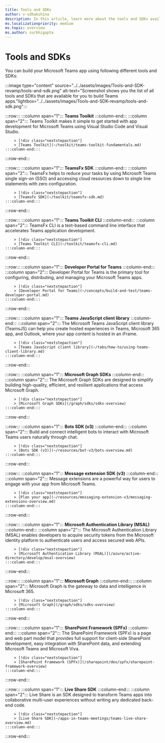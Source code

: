 ```yaml
---
title: Tools and SDKs
author: v-sdhakshina
description: In this article, learn more about the tools and SDKs available for building your Microsoft Teams app.
ms.localizationpriority: medium
ms.topic: overview
ms.author: surbhigupta
---
```


# Tools and SDKs

You can build your Microsoft Teams app using following different tools and SDKs:

:::image type="content" source="../../assets/images/Tools-and-SDK-revamp/tools-and-sdk.png" alt-text="Screenshot shows you the list of all tools and SDKs that are available for you to build Teams apps."lightbox="../../assets/images/Tools-and-SDK-revamp/tools-and-sdk.png":::

:::row:::
    :::column span="1":::
        **Teams Toolkit**
    :::column-end:::
    :::column span="2":::
        Teams Toolkit makes it simple to get started with app development for Microsoft Teams using Visual Studio Code and Visual Studio.

        > [!div class="nextstepaction"]
        > [Teams Toolkit](~/toolkit/teams-toolkit-fundamentals.md)
    :::column-end:::
:::row-end:::

:::row:::
    :::column span="1":::
        **TeamsFx SDK**
    :::column-end:::
    :::column span="2":::
        TeamsFx helps to reduce your tasks by using Microsoft Teams single sign-on (SSO) and accessing cloud resources down to single line statements with zero configuration.

        > [!div class="nextstepaction"]
        > [TeamsFx SDK](~/toolkit/teamsfx-sdk.md)
    :::column-end:::
:::row-end:::

:::row:::
    :::column span="1":::
        **Teams Toolkit CLI**
    :::column-end:::
    :::column span="2":::
        TeamsFx CLI is a text-based command line interface that accelerates Teams application development.

        > [!div class="nextstepaction"]
        > [Teams Toolkit CLI](~/toolkit/teamsfx-cli.md)
    :::column-end:::
:::row-end:::

:::row:::
    :::column span="1":::
        **Developer Portal for Teams**
    :::column-end:::
    :::column span="2":::
        Developer Portal for Teams is the primary tool for configuring, distributing, and managing your Microsoft Teams apps.

        > [!div class="nextstepaction"]
        > [Developer Portal for Teams](~/concepts/build-and-test/teams-developer-portal.md)
    :::column-end:::
:::row-end:::

:::row:::
    :::column span="1":::
        **Teams JavaScript client library**
    :::column-end:::
    :::column span="2":::
        The Microsoft Teams JavaScript client library (TeamsJS) can help you create hosted experiences in Teams, Microsoft 365 app, and Outlook, where your app content is hosted in an iFrame.

        > [!div class="nextstepaction"]
        > [Teams JavaScript client library](~/tabs/how-to/using-teams-client-library.md)
    :::column-end:::
:::row-end:::

:::row:::
    :::column span="1":::
        **Microsoft Graph SDKs**
    :::column-end:::
    :::column span="2":::
        The Microsoft Graph SDKs are designed to simplify building high-quality, efficient, and resilient applications that access Microsoft Graph.

        > [!div class="nextstepaction"]
        > [Microsoft Graph SDKs](/graph/sdks/sdks-overview)
    :::column-end:::
:::row-end:::

:::row:::
    :::column span="1":::
        **Bots SDK (v3)**
    :::column-end:::
    :::column span="2":::
        Build and connect intelligent bots to interact with Microsoft Teams users naturally through chat.

        > [!div class="nextstepaction"]
        > [Bots SDK (v3)](~/resources/bot-v3/bots-overview.md)
    :::column-end:::
:::row-end:::

:::row:::
    :::column span="1":::
        **Message extension SDK (v3)**
    :::column-end:::
    :::column span="2":::
        Message extensions are a powerful way for users to engage with your app from Microsoft Teams.

        > [!div class="nextstepaction"]
        > [Plan your app](~/resources/messaging-extension-v3/messaging-extensions-overview.md)
    :::column-end:::
:::row-end:::

:::row:::
    :::column span="1":::
        **Microsoft Authentication Library (MSAL)**
    :::column-end:::
    :::column span="2":::
        The Microsoft Authentication Library (MSAL) enables developers to acquire security tokens from the Microsoft identity platform to authenticate users and access secured web APIs.

        > [!div class="nextstepaction"]
        > [Microsoft Authentication Library (MSAL)](/azure/active-directory/develop/msal-overview)
    :::column-end:::
:::row-end:::

:::row:::
    :::column span="1":::
        **Microsoft Graph**
    :::column-end:::
    :::column span="2":::
        Microsoft Graph is the gateway to data and intelligence in Microsoft 365.

        > [!div class="nextstepaction"]
        > [Microsoft Graph](/graph/sdks/sdks-overview)
    :::column-end:::
:::row-end:::

:::row:::
    :::column span="1":::
        **SharePoint Framework (SPFx)**
    :::column-end:::
    :::column span="2":::
        The SharePoint Framework (SPFx) is a page and web part model that provides full support for client-side SharePoint development, easy integration with SharePoint data, and extending Microsoft Teams and Microsoft Viva.

        > [!div class="nextstepaction"]
        > [SharePoint Framework (SPFx)](/sharepoint/dev/spfx/sharepoint-framework-overview)
    :::column-end:::
:::row-end:::

:::row:::
    :::column span="1":::
        **Live Share SDK**
    :::column-end:::
    :::column span="2":::
        Live Share is an SDK designed to transform Teams apps into collaborative multi-user experiences without writing any dedicated back-end code.

        > [!div class="nextstepaction"]
        > [Live Share SDK](~/apps-in-teams-meetings/teams-live-share-overview.md)
    :::column-end:::
:::row-end:::
